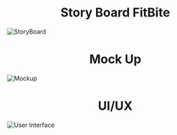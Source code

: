# <h1 align="center">Story Board FitBite</h1>

![StoryBoard](https://github.com/user-attachments/assets/8a38bef9-434e-46e1-a012-b834e36dddff)


 
# <h1 align="center">Mock Up</h1>

![Mockup](https://github.com/user-attachments/assets/a7bb239e-8225-40cc-b4d0-915a29ecd9e3)



# <h1 align="center">UI/UX</h1>

![User Interface](https://github.com/user-attachments/assets/26d5441d-9448-4948-b434-7711f9b7e5fb)


